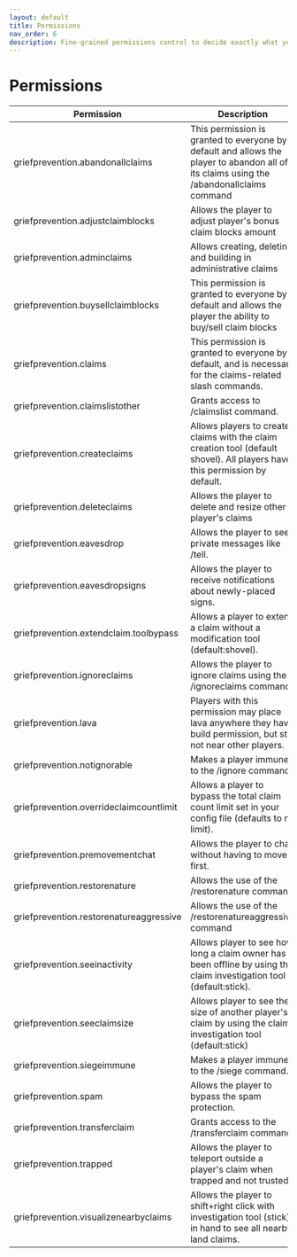 ```yaml
---
layout: default
title: Permissions
nav_order: 6
description: Fine-grained permissions control to decide exactly what you want people to be able to do
---
```


# Permissions

| Permission | Description |
|-----------------------------------------|----------------------------------------------------------------------------------------------------------------------------------------|
| griefprevention.abandonallclaims | This permission is granted to everyone by default and allows the player to abandon all of its claims using the /abandonallclaims command |
| griefprevention.adjustclaimblocks | Allows the player to adjust player's bonus claim blocks amount |
| griefprevention.adminclaims | Allows creating, deleting and building in administrative claims |
| griefprevention.buysellclaimb­locks | This permission is granted to everyone by default and allows the player the ability to buy/sell claim blocks |
| griefprevention.claims | This permission is granted to everyone by default, and is necessary for the claims-related slash commands. |
| griefprevention.claimslistother | Grants access to /claimslist <other> command. |
| griefprevention.createclaims | Allows players to create claims with the claim creation tool (default shovel). All players have this permission by default. |
| griefprevention.deleteclaims | Allows the player to delete and resize other player's claims |
| griefprevention.eavesdrop | Allows the player to see private messages like /tell. |
| griefprevention.eavesdropsigns | Allows the player to receive notifications about newly-placed signs. |
| griefprevention.extendclaim.toolbypass | Allows a player to extend a claim without a modification tool (default:shovel). |
| griefprevention.ignoreclaims | Allows the player to ignore claims using the /ignoreclaims command |
| griefprevention.lava | Players with this permission may place lava anywhere they have build permission, but still not near other players. |
| griefprevention.notignorable | Makes a player immune to the /ignore command. |
| griefprevention.overrideclaimcountlimit | Allows a player to bypass the total claim count limit set in your config file (defaults to no limit). |
| griefprevention.premovementchat | Allows the player to chat without having to move first. |
| griefprevention.restorenature | Allows the use of the /restorenature command |
| griefprevention.restorenatureaggressive | Allows the use of the /restorenatureaggressive command |
| griefprevention.seeinactivity | Allows player to see how long a claim owner has been offline by using the claim investigation tool (default:stick). |
| griefprevention.seeclaimsize | Allows player to see the size of another player's claim by using the claim investigation tool (default:stick) |
| griefprevention.siegeimmune | Makes a player immune to the /siege command. |
| griefprevention.spam | Allows the player to bypass the spam protection. |
| griefprevention.transferclaim | Grants access to the /transferclaim command. |
| griefprevention.trapped | Allows the player to teleport outside a player's claim when trapped and not trusted. |
| griefprevention.visualizenearbyclaims | Allows the player to shift+right click with investigation tool (stick) in hand to see all nearby land claims. |
